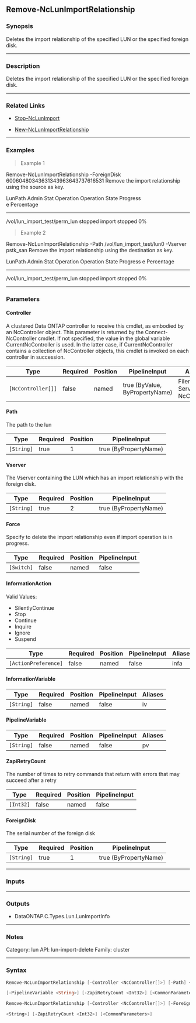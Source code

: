 Remove-NcLunImportRelationship
------------------------------

### Synopsis
Deletes the import relationship of the specified LUN or the specified foreign disk.

---

### Description

Deletes the import relationship of the specified LUN or the specified foreign disk.

---

### Related Links
* [Stop-NcLunImport](Stop-NcLunImport)

* [New-NcLunImportRelationship](New-NcLunImportRelationship)

---

### Examples
> Example 1

Remove-NcLunImportRelationship -ForeignDisk 60060480343631343963643737616531
Remove the import relationship using the source as key.

LunPath                             Admin Stat Operation  Operation State Progress  
                                    e                                     Percentage
-------                             ---------- ---------  --------------- ----------
/vol/lun_import_test/perm_lun       stopped    import     stopped                 0%

> Example 2

Remove-NcLunImportRelationship -Path /vol/lun_import_test/lun0 -Vserver pstk_san
Remove the import relationship using the destination as key.

LunPath                             Admin Stat Operation  Operation State Progress
                                    e                                     Percentage
-------                             ---------- ---------  --------------- ----------
/vol/lun_import_test/perm_lun       stopped    import     stopped                 0%

---

### Parameters
#### **Controller**
A clustered Data ONTAP controller to receive this cmdlet, as embodied by an NcController object.  This parameter is returned by the Connect-NcController cmdlet.  If not specified, the value in the global variable CurrentNcController is used.  In the latter case, if CurrentNcController contains a collection of NcController objects, this cmdlet is invoked on each controller in succession.

|Type              |Required|Position|PipelineInput                 |Aliases                          |
|------------------|--------|--------|------------------------------|---------------------------------|
|`[NcController[]]`|false   |named   |true (ByValue, ByPropertyName)|Filer<br/>Server<br/>NcController|

#### **Path**
The path to the lun

|Type      |Required|Position|PipelineInput        |
|----------|--------|--------|---------------------|
|`[String]`|true    |1       |true (ByPropertyName)|

#### **Vserver**
The Vserver containing the LUN which has an import relationship with the foreign disk.

|Type      |Required|Position|PipelineInput        |
|----------|--------|--------|---------------------|
|`[String]`|true    |2       |true (ByPropertyName)|

#### **Force**
Specify to delete the import relationship even if import operation is in progress.

|Type      |Required|Position|PipelineInput|
|----------|--------|--------|-------------|
|`[Switch]`|false   |named   |false        |

#### **InformationAction**

Valid Values:

* SilentlyContinue
* Stop
* Continue
* Inquire
* Ignore
* Suspend

|Type                |Required|Position|PipelineInput|Aliases|
|--------------------|--------|--------|-------------|-------|
|`[ActionPreference]`|false   |named   |false        |infa   |

#### **InformationVariable**

|Type      |Required|Position|PipelineInput|Aliases|
|----------|--------|--------|-------------|-------|
|`[String]`|false   |named   |false        |iv     |

#### **PipelineVariable**

|Type      |Required|Position|PipelineInput|Aliases|
|----------|--------|--------|-------------|-------|
|`[String]`|false   |named   |false        |pv     |

#### **ZapiRetryCount**
The number of times to retry commands that return with errors that may succeed after a retry

|Type     |Required|Position|PipelineInput|
|---------|--------|--------|-------------|
|`[Int32]`|false   |named   |false        |

#### **ForeignDisk**
The serial number of the foreign disk

|Type      |Required|Position|PipelineInput        |
|----------|--------|--------|---------------------|
|`[String]`|true    |1       |true (ByPropertyName)|

---

### Inputs

---

### Outputs
* DataONTAP.C.Types.Lun.LunImportInfo

---

### Notes
Category: lun
API: lun-import-delete
Family: cluster

---

### Syntax
```PowerShell
Remove-NcLunImportRelationship [-Controller <NcController[]>] [-Path] <String> [-Vserver] <String> [-Force] [-InformationAction <ActionPreference>] [-InformationVariable <String>] 
```
```PowerShell
[-PipelineVariable <String>] [-ZapiRetryCount <Int32>] [<CommonParameters>]
```
```PowerShell
Remove-NcLunImportRelationship [-Controller <NcController[]>] [-ForeignDisk] <String> [-Force] [-InformationAction <ActionPreference>] [-InformationVariable <String>] [-PipelineVariable 
```
```PowerShell
<String>] [-ZapiRetryCount <Int32>] [<CommonParameters>]
```
